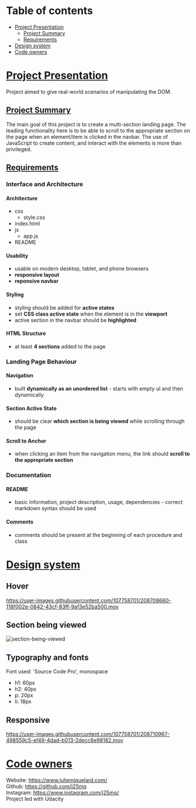 # Table of contents

- [Project Presentation](#project-presentation)
  - [Project Summary](##project-summary)
  - [Requirements](#requirements)
- [Design system](#design-system)
- [Code owners](#code-owners)

# [Project Presentation](#project-presentation)

Project aimed to give real-world scenarios of manipulating the DOM. 

## [Project Summary](#project-summary)

The main goal of this project is to create a multi-section landing page. The leading functionality here is to be able to scroll to the appropriate section on the page when an element/item is clicked in the navbar. The use of JavaScript to create content, and interact with the elements is more than privileged.

## [Requirements](#requirements)

### Interface and Architecture

#### Architecture

- css
  - style.css
- index.html
- js
  - app.js
- README

#### Usability

- usable on modern desktop, tablet, and phone browsers
- **responsive layout**
- **reponsive navbar**

#### Styling

- styling should be added for **active states**
- set **CSS class active state** when the element is in the **viewport**
- active section in the navbar should be **highlighted**

#### HTML Structure

- at least **4 sections** added to the page 

### Landing Page Behaviour

#### Navigation

- built **dynamically as an unordered list** - starts with empty ul and then dynamically 

#### Section Active State

- should be clear **which section is being viewed** while scrolling through the page

#### Scroll to Anchor

- when clicking an item from the navigation menu, the link should **scroll to the appropriate section**

### Documentation

#### README

- basic information, project description, usage, dependencies - correct markdown syntax should be used

#### Comments

- comments should be present at the beginning of each procedure and class

# [Design system](#design-system)

## Hover

https://user-images.githubusercontent.com/107758701/208708660-118f002e-0842-43cf-83ff-9af3e52ba500.mov

## Section being viewed

![section-being-viewed](https://user-images.githubusercontent.com/107758701/208709234-9081d99a-bf0e-4a91-9b53-9a2b83f56ddb.png)

## Typography and fonts

Font used: 'Source Code Pro', monospace
- h1: 60px
- h2: 40px
- p: 20px
- li: 18px

## Responsive

https://user-images.githubusercontent.com/107758701/208710967-498559c5-ef49-4dad-b013-2decc6e98182.mov

# [Code owners](#code-owners)
Website: https://www.juliemiquelard.com/ <br>
Github: https://github.com/j25mq <br>
Instagram: https://www.instagram.com/j25mq/ <br>
Project led with Udacity
